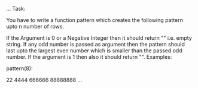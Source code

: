 ...
Task:

You have to write a function pattern which creates the following pattern upto n number of rows.

If the Argument is 0 or a Negative Integer then it should return "" i.e. empty string.
If any odd number is passed as argument then the pattern should last upto the largest even number which is smaller than the passed odd number.
If the argument is 1 then also it should return "".
Examples:

pattern(8):

22
4444
666666
88888888
...
